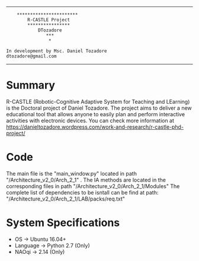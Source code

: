 




-----------------------------------------------
	
        ***********************
            R-CASTLE Project
            ****************
                DTozadore
                   ***
                    *
	
	In development by Msc. Daniel Tozadore 
	dtozadore@gmail.com

 -----------------------------------------------


#  Summary  

R-CASTLE (Robotic-Cognitive Adaptive System for Teaching and LEarning) is the Doctoral project of Daniel Tozadore.
The project aims to deliver a new educational tool that allows anyone to easily plan and perform interactive activities with electronic devices.
You can check more information at 
https://danieltozadore.wordpress.com/work-and-research/r-castle-phd-project/


#  Code  

The main file is the "main_window.py" located in path "/Architecture_v2_0/Arch_2_1" .
The IA methods are located in the corresponding files in path "/Architecture_v2_0/Arch_2_1/Modules"
The complete list of dependencies to be isntall can be find at path:
"/Architecture_v2_0/Arch_2_1/LAB/packs/req.txt"


#  System Specifications  

- OS 		-> Ubuntu 16.04+
- Language	-> Python 2.7 (Only)
- NAOqi		-> 2.14 (Only)


